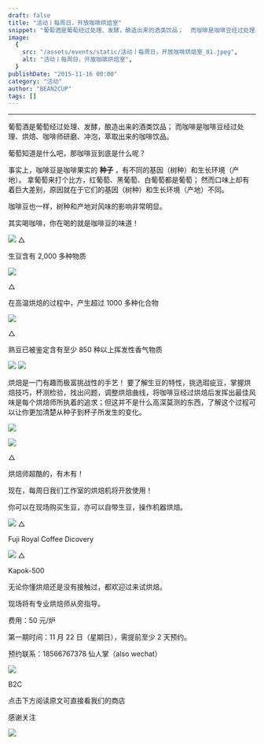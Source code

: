```yaml
---
draft: false
title: "活动丨每周日，开放咖啡烘焙室"
snippet: "葡萄酒是葡萄经过处理、发酵，酿造出来的酒类饮品；  而咖啡是咖啡豆经过处理、烘焙、咖啡师研磨、冲泡，萃取出"
image:
  {
    src: "/assets/events/static/活动丨每周日，开放咖啡烘焙室_01.jpeg",
    alt: "活动丨每周日，开放咖啡烘焙室",
  }
publishDate: "2015-11-16 00:00"
category: "活动"
author: "BEAN2CUP"
tags: []
---
```


<!-- # 活动丨每周日，开放咖啡烘焙室 -->

---

葡萄酒是葡萄经过处理、发酵，酿造出来的酒类饮品； 而咖啡是咖啡豆经过处理、烘焙、咖啡师研磨、冲泡，萃取出来的咖啡饮品。

葡萄知道是什么吧，那咖啡豆到底是什么呢？

事实上，咖啡豆是咖啡果实的 **种子** ，有不同的基因（树种）和生长环境（产地）。 拿葡萄来打个比方，红葡萄、黑葡萄、白葡萄都是葡萄；
然而口味上却有着巨大差别，原因就在于它们的基因（树种）和生长环境（产地）不同。

咖啡豆也一样，树种和产地对风味的影响非常明显。

其实喝咖啡，你在喝的就是咖啡豆的味道！

![](/assets/events/static/活动丨每周日，开放咖啡烘焙室_01.jpeg)
△

生豆含有 2,000 多种物质

![](/assets/events/static/活动丨每周日，开放咖啡烘焙室_02.jpeg)

△

在高温烘焙的过程中，产生超过 1000 多种化合物

![](/assets/events/static/活动丨每周日，开放咖啡烘焙室_03.jpeg)

△

熟豆已被鉴定含有至少 850 种以上挥发性香气物质

![](/assets/events/static/活动丨每周日，开放咖啡烘焙室_04.jpeg)
![](/assets/events/static/活动丨每周日，开放咖啡烘焙室_05.png)

烘焙是一门有趣而极富挑战性的手艺！
要了解生豆的特性，挑选瑕疵豆，掌握烘焙技巧，杯测检验，找出问题，调整烘焙曲线，将咖啡豆经过烘焙后发挥出最佳风味是每个烘焙师所执着的追求；但这并不是什么高深莫测的东西，了解这个过程可以让你更加清楚从种子到杯子所发生的变化。

![](/assets/events/static/活动丨每周日，开放咖啡烘焙室_06.jpeg)

![](/assets/events/static/活动丨每周日，开放咖啡烘焙室_07.jpeg)

△

烘焙师超酷的，有木有！

现在，每周日我们工作室的烘焙机将开放使用！

你可以在现场购买生豆，亦可以自带生豆，操作机器烘焙。

![](/assets/events/static/活动丨每周日，开放咖啡烘焙室_08.jpeg)
△

Fuji Royal Coffee Dicovery

![](/assets/events/static/活动丨每周日，开放咖啡烘焙室_09.jpeg)
△

Kapok-500

无论你懂烘焙还是没有接触过，都欢迎过来试烘焙。

现场将有专业烘焙师从旁指导。

费用：50 元/炉

第一期时间：11 月 22 日（星期日），需提前至少 2 天预约。

预约联系：18566767378 仙人掌（also wechat）

![](/assets/events/static/活动丨每周日，开放咖啡烘焙室_10.png)

B2C

点击下方阅读原文可直接看我们的商店

感谢关注

![](/assets/events/static/活动丨每周日，开放咖啡烘焙室_11.png)
